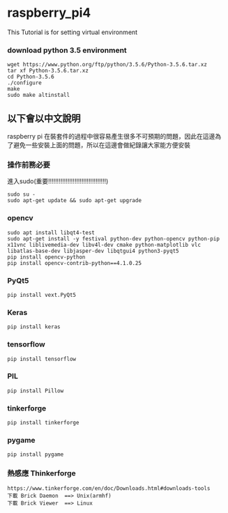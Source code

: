# raspberry_pi4
This Tutorial is for setting virtual environment




### download python 3.5 environment
    wget https://www.python.org/ftp/python/3.5.6/Python-3.5.6.tar.xz
    tar xf Python-3.5.6.tar.xz
    cd Python-3.5.6
    ./configure
    make
    sudo make altinstall


## 以下會以中文說明
raspberry pi 在裝套件的過程中很容易產生很多不可預期的問題，因此在這邊為了避免一些安裝上面的問題，所以在這邊會做紀錄讓大家能方便安裝

### 操作前務必要
進入sudo(重要!!!!!!!!!!!!!!!!!!!!!!!!!!!!!!!!!) 

    sudo su -  
    sudo apt-get update && sudo apt-get upgrade
### opencv 
    sudo apt install libqt4-test
    sudo apt-get install -y festival python-dev python-opencv python-pip x11vnc liblivemedia-dev libv4l-dev cmake python-matplotlib vlc libatlas-base-dev libjasper-dev libqtgui4 python3-pyqt5
    pip install opencv-python
    pip install opencv-contrib-python==4.1.0.25
### PyQt5
    pip install vext.PyQt5
### Keras
    pip install keras
### tensorflow
    pip install tensorflow
### PIL
    pip install Pillow
### tinkerforge
    pip install tinkerforge
### pygame
    pip install pygame
### 熱感應 Thinkerforge
    https://www.tinkerforge.com/en/doc/Downloads.html#downloads-tools
    下載 Brick Daemon  ==> Unix(armhf)
    下載 Brick Viewer  ==> Linux
